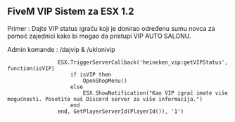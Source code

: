 ## FiveM VIP Sistem za ESX 1.2

 Primer : Dajte VIP status igraču koji je donirao određenu sumu novca za pomoć zajednici kako bi mogao da pristupi VIP AUTO SALONU.


Admin komande : /dajvip & /uklonivip


					ESX.TriggerServerCallback('heineken_vip:getVIPStatus', function(isVIP)
						if isVIP then
							OpenShopMenu()
						else
							ESX.ShowNotification("Kao VIP igrač imate više mogućnosti. Posetite naš Discord server za više informacija.")
						end
					end, GetPlayerServerId(PlayerId()), '1')




